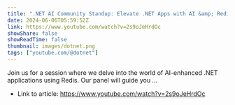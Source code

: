 ```yaml
---
title: ".NET AI Community Standup: Elevate .NET Apps with AI &amp; Redis"
date: 2024-06-06T05:59:52Z
link: https://www.youtube.com/watch?v=2s9oJeHrdOc
showShare: false
showReadTime: false
thumbnail: images/dotnet.png
tags: ["youtube.com/@dotnet"]
---
```

Join us for a session where we delve into the world of AI-enhanced .NET applications using Redis. Our panel will guide you ...

- Link to article: https://www.youtube.com/watch?v=2s9oJeHrdOc